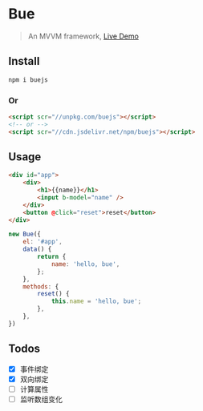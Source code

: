 # Bue
> An MVVM framework, [Live Demo](https://bowencool.github.io/bue/)

## Install
``` bash
npm i buejs
```
### Or
``` html
<script scr="//unpkg.com/buejs"></script>
<!-- or -->
<script scr="//cdn.jsdelivr.net/npm/buejs"></script>
```

## Usage
``` html
<div id="app">
	<div>
		<h1>{{name}}</h1>
		<input b-model="name" />
	</div>
	<button @click="reset">reset</button>
</div>
```
``` js
new Bue({
	el: '#app',
	data() {
		return {
			name: 'hello, bue',
		};
	},
	methods: {
		reset() {
			this.name = 'hello, bue';
		},
	},
})
```
## Todos
 - [x] 事件绑定
 - [x] 双向绑定
 - [ ] 计算属性
 - [ ] 监听数组变化
